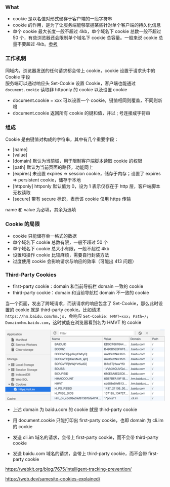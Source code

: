 ### What

- cookie 是以名值对形式储存于客户端的一段字符串
- cookie 的作用，是为了让服务端能够掌握某些针对单个客户端的持久化信息
- 单个 cookie 最大长度一般不超过 4kb，单个域名下 cookie 总数一般不超过 50 个，有些浏览器还会限制单个域名下 cookie 总容量。一般来说 cookie 总量不要超过 4kb。[参考](http://browsercookielimits.squawky.net/)


### 工作机制

同域内，浏览器发送的任何请求都会带上 cookie，cookie 设置于请求头中的 Cookie 字段
<br>
服务端可以通过响应头 Set-Cookie 设置 Cookie，客户端也能通过 `document.cookie` 读取非 httponly 的 cookie 以及设置 cookie

- document.cookie = xxx 可以设置一个 cookie，键值相同则覆盖，不同则新增
- document.cookie 返回所有 cookie 的键和值，并以 ; 号连接成字符串


### 组成

Cookie 是由键值对构成的字符串，其中有几个重要字段：
- [name]
- [value]
- [domain] 默认为当前域，用于限制客户端脚本读取 cookie 的权限
- [path] 默认为当前页面的路径，功能同上
- [expires] 未设置 expires => session cookie，储存于内存；设置了 expires => persistent cookie，储存于本地
- [httponly] httponly 默认值为 0，设为 1 表示仅存在于 http 层，客户端脚本无权读取
- [secure] 带有 secure 标识，表示该 cookie 仅用 https 传输

name 和 value 为必填，其余为选填


### Cookie 的局限

- cookie 只能储存单一格式的数据
- 单个域名下 cookie 总数有限，一般不超过 50 个
- 单个域名下 cookie 总大小有限，一般不超过 4kb
- 设置和操作 cookie 比较麻烦，需要自行封装方法
- 过度使用 cookie 会影响请求与响应的效率（可能出 413 问题）


### Third-Party Cookies

- first-party cookie：domain 和当前导航栏 domain 一致的 cookie
- third-party cookie：domain 和当前导航栏 domain 不一致的 cookie

当一个页面，发出了跨域请求，而该请求的响应包含了 Set-Cookie，那么此时设置的 cookie 就是 third-party cookie。比如请求 `https://hm.baidu.com/hm.js`，会响应 `Set-Cookie: HMVT=xxx; Path=/; Domain=hm.baidu.com`，这时就能在浏览器看到名为 HMVT 的 cookie

![](../Assets/cookie-1.png)

- 上述 domain 为 baidu.com 的 cookie 就是 third-party cookie

- 用 document.cookie 只能打印出 first-party cookie，也即 domain 为 cli.im 的 cookie

- 发送 cli.im 域名的请求，会带上 first-party cookie，而不会带 third-party cookie

- 发送 baidu.com 域名的请求，会带上 third-party cookie，而不会带 first-party cookie


https://webkit.org/blog/7675/intelligent-tracking-prevention/

https://web.dev/samesite-cookies-explained/
